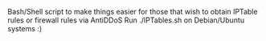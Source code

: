 Bash/Shell script to make things easier for those that wish to obtain IPTable rules or firewall rules via AntiDDoS
Run ./IPTables.sh on Debian/Ubuntu systems :) 
